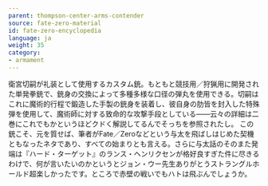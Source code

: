 ```yaml
---
parent: thompson-center-arms-contender
source: fate-zero-material
id: fate-zero-encyclopedia
language: ja
weight: 35
category:
- armament
---
```


衛宮切嗣が礼装として使用するカスタム銃。もともと競技用／狩猟用に開発された単発拳銃で、銃身の交換によって多種多様な口径の弾丸を使用できる。切嗣はこれに魔術的行程で鍛造した手製の銃身を装着し、彼自身の肋皆を封入した特殊弾を使用して、魔術師に対する致命的な攻撃手段としている――云々の詳細は二巻にこれでもかというほどクドく解説してるんでそっちを参照されたし。
この銃こそ、元を質せば、筆者がFate／Zeroなどという与太を飛ばしはじめた契機ともなったネタであり、すべての始まりとも言える。さらに与太話のそのまた発端は『ハード・ターゲット』のランス・ヘンリクセンが格好良すぎた件に尽きるわけで、何が言いたいのかというとジョン・ウー先生ありがとうストラングルホールド超楽しかったです。ところで赤壁の戦いでもハトは飛ぶんでしょうか。
